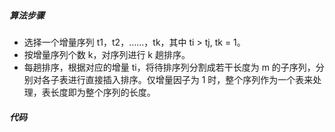 ##### 算法步骤
* 选择一个增量序列 t1，t2，……，tk，其中 ti > tj, tk = 1。
* 按增量序列个数 k，对序列进行 k 趟排序。
* 每趟排序，根据对应的增量 ti，将待排序列分割成若干长度为 m 的子序列，分别对各子表进行直接插入排序。仅增量因子为 1 时，整个序列作为一个表来处理，表长度即为整个序列的长度。
##### 代码
